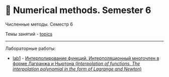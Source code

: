 # :abacus: Numerical methods. Semester 6
Численные методы. Семестр 6

Темы занятий - [topics](https://temablag.github.io/BSU/numerical_methods/sem6/topics.pdf)
___
Лабораторные работы:

- [lab1](https://github.com/TemaBlag/BSU/tree/main/numerical_methods/sem6/lab1) - [Интерполирование функций. Интерполяционный многочлен в форме
Лагранжа и Ньютона (_Interpolation of functions. The interpolation polynomial in the form of Lagrange and Newton_)](https://temablag.github.io/BSU/numerical_methods/sem6/lab1/lab1.pdf)
